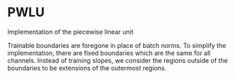 # PWLU
Implementation of the piecewise linear unit

Trainable boundaries are foregone in place of batch norms.
To simplify the implementation, there are fixed boundaries which are the same for all channels.
Instead of training slopes, we consider the regions outside of the boundaries to be extensions of the outermost regions.
